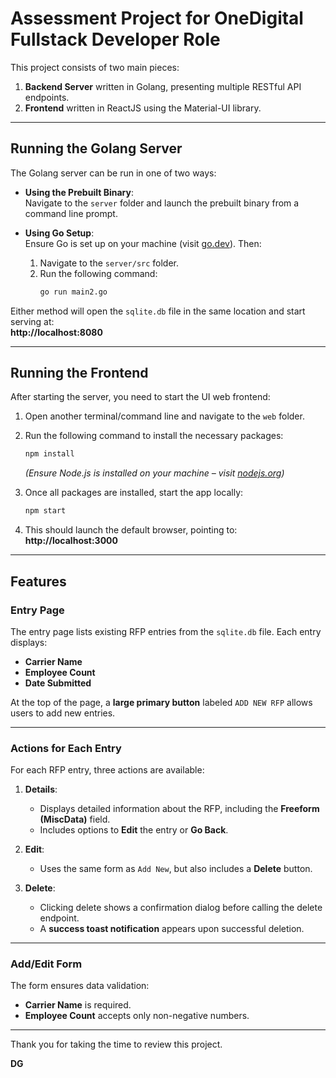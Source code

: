 # Assessment Project for OneDigital Fullstack Developer Role

This project consists of two main pieces:  
1. **Backend Server** written in Golang, presenting multiple RESTful API endpoints.  
2. **Frontend** written in ReactJS using the Material-UI library.  

---

## Running the Golang Server  

The Golang server can be run in one of two ways:  
- **Using the Prebuilt Binary**:  
  Navigate to the `server` folder and launch the prebuilt binary from a command line prompt.  

- **Using Go Setup**:  
  Ensure Go is set up on your machine (visit [go.dev](https://go.dev)). Then:  
  1. Navigate to the `server/src` folder.  
  2. Run the following command:  
     ```bash
     go run main2.go
     ```  

Either method will open the `sqlite.db` file in the same location and start serving at:  
**http://localhost:8080**  

---

## Running the Frontend  

After starting the server, you need to start the UI web frontend:  
1. Open another terminal/command line and navigate to the `web` folder.  
2. Run the following command to install the necessary packages:  
   ```bash
   npm install
   ```  
   *(Ensure Node.js is installed on your machine – visit [nodejs.org](https://nodejs.org))*  

3. Once all packages are installed, start the app locally:  
   ```bash
   npm start
   ```  
4. This should launch the default browser, pointing to:  
   **http://localhost:3000**  

---

## Features  

### Entry Page  

The entry page lists existing RFP entries from the `sqlite.db` file. Each entry displays:  
- **Carrier Name**  
- **Employee Count**  
- **Date Submitted**  

At the top of the page, a **large primary button** labeled `ADD NEW RFP` allows users to add new entries.  

---

### Actions for Each Entry  

For each RFP entry, three actions are available:  

1. **Details**:  
   - Displays detailed information about the RFP, including the **Freeform (MiscData)** field.  
   - Includes options to **Edit** the entry or **Go Back**.  

2. **Edit**:  
   - Uses the same form as `Add New`, but also includes a **Delete** button.  

3. **Delete**:  
   - Clicking delete shows a confirmation dialog before calling the delete endpoint.  
   - A **success toast notification** appears upon successful deletion.  

---

### Add/Edit Form  

The form ensures data validation:  
- **Carrier Name** is required.  
- **Employee Count** accepts only non-negative numbers.  

---

Thank you for taking the time to review this project.  

**DG**  